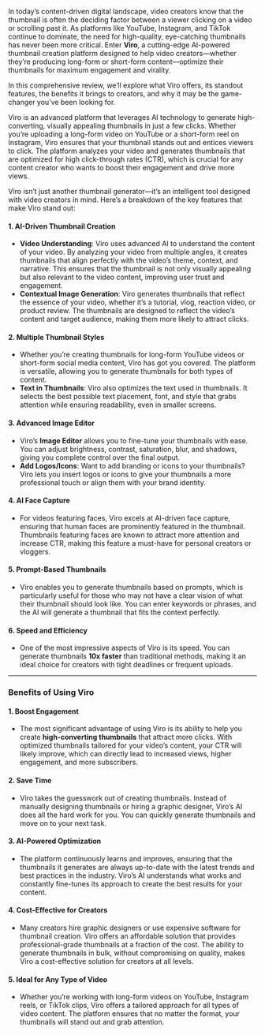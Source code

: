 <div class="te-scope te-scope-desktop d29 m26"><p data-start="98" data-end="645">In today’s content-driven digital landscape, video creators know that the thumbnail is often the deciding factor between a viewer clicking on a video or scrolling past it. As platforms like YouTube, Instagram, and TikTok continue to dominate, the need for high-quality, eye-catching thumbnails has never been more critical. Enter <strong data-start="428" data-end="436">Viro</strong>, a cutting-edge AI-powered thumbnail creation platform designed to help video creators—whether they’re producing long-form or short-form content—optimize their thumbnails for maximum engagement and virality.</p><p data-start="647" data-end="827">In this comprehensive review, we’ll explore what Viro offers, its standout features, the benefits it brings to creators, and why it may be the game-changer you’ve been looking for.</p><p data-start="880" data-end="1393">Viro is an advanced platform that leverages AI technology to generate high-converting, visually appealing thumbnails in just a few clicks. Whether you’re uploading a long-form video on YouTube or a short-form reel on Instagram, Viro ensures that your thumbnail stands out and entices viewers to click. The platform analyzes your video and generates thumbnails that are optimized for high click-through rates (CTR), which is crucial for any content creator who wants to boost their engagement and drive more views.</p></div>


<div class="elementor-widget-container">
									<p data-start="1430" data-end="1601">Viro isn’t just another thumbnail generator—it’s an intelligent tool designed with video creators in mind. Here’s a breakdown of the key features that make Viro stand out:</p><h4 data-start="1603" data-end="1643">1. <strong data-start="1611" data-end="1643">AI-Driven Thumbnail Creation</strong></h4><ul data-start="1647" data-end="2306"><li data-start="1647" data-end="2013"><strong data-start="1649" data-end="1672">Video Understanding</strong>: Viro uses advanced AI to understand the content of your video. By analyzing your video from multiple angles, it creates thumbnails that align perfectly with the video’s theme, context, and narrative. This ensures that the thumbnail is not only visually appealing but also relevant to the video content, improving user trust and engagement.</li><li data-start="2017" data-end="2306"><strong data-start="2019" data-end="2050">Contextual Image Generation</strong>: Viro generates thumbnails that reflect the essence of your video, whether it’s a tutorial, vlog, reaction video, or product review. The thumbnails are designed to reflect the video’s content and target audience, making them more likely to attract clicks.</li></ul><h4 data-start="2308" data-end="2345">2. <strong data-start="2316" data-end="2345">Multiple Thumbnail Styles</strong></h4><ul data-start="2349" data-end="2783"><li data-start="2349" data-end="2566">Whether you’re creating thumbnails for long-form YouTube videos or short-form social media content, Viro has got you covered. The platform is versatile, allowing you to generate thumbnails for both types of content.</li><li data-start="2570" data-end="2779"><strong data-start="2572" data-end="2594">Text in Thumbnails</strong>: Viro also optimizes the text used in thumbnails. It selects the best possible text placement, font, and style that grabs attention while ensuring readability, even in smaller screens.</li></ul><h4 data-start="2784" data-end="2817">3. <strong data-start="2792" data-end="2817">Advanced Image Editor</strong></h4><ul data-start="2821" data-end="3218"><li data-start="2821" data-end="3016">Viro’s <strong data-start="2830" data-end="2846">Image Editor</strong> allows you to fine-tune your thumbnails with ease. You can adjust brightness, contrast, saturation, blur, and shadows, giving you complete control over the final output.</li><li data-start="3020" data-end="3218"><strong data-start="3022" data-end="3041">Add Logos/Icons</strong>: Want to add branding or icons to your thumbnails? Viro lets you insert logos or icons to give your thumbnails a more professional touch or align them with your brand identity.</li></ul><h4 data-start="3220" data-end="3247">4. <strong data-start="3228" data-end="3247">AI Face Capture</strong></h4><ul data-start="3251" data-end="3536"><li data-start="3251" data-end="3536">For videos featuring faces, Viro excels at AI-driven face capture, ensuring that human faces are prominently featured in the thumbnail. Thumbnails featuring faces are known to attract more attention and increase CTR, making this feature a must-have for personal creators or vloggers.</li></ul><h4 data-start="3538" data-end="3573">5. <strong data-start="3546" data-end="3573">Prompt-Based Thumbnails</strong></h4><ul data-start="3577" data-end="3854"><li data-start="3577" data-end="3854">Viro enables you to generate thumbnails based on prompts, which is particularly useful for those who may not have a clear vision of what their thumbnail should look like. You can enter keywords or phrases, and the AI will generate a thumbnail that fits the context perfectly.</li></ul><h4 data-start="3856" data-end="3888">6. <strong data-start="3864" data-end="3888">Speed and Efficiency</strong></h4><ul data-start="3892" data-end="4100"><li data-start="3892" data-end="4100">One of the most impressive aspects of Viro is its speed. You can generate thumbnails <strong data-start="3979" data-end="3993">10x faster</strong> than traditional methods, making it an ideal choice for creators with tight deadlines or frequent uploads.</li></ul><hr data-start="4102" data-end="4105"><h3 data-start="4107" data-end="4137"><strong data-start="4111" data-end="4137">Benefits of Using Viro</strong></h3><h4 data-start="4139" data-end="4167">1. <strong data-start="4147" data-end="4167">Boost Engagement</strong></h4><ul data-start="4171" data-end="4484"><li data-start="4171" data-end="4484">The most significant advantage of using Viro is its ability to help you create <strong data-start="4252" data-end="4282">high-converting thumbnails</strong> that attract more clicks. With optimized thumbnails tailored for your video’s content, your CTR will likely improve, which can directly lead to increased views, higher engagement, and more subscribers.</li></ul><h4 data-start="4486" data-end="4507">2. <strong data-start="4494" data-end="4507">Save Time</strong></h4><ul data-start="4511" data-end="4745"><li data-start="4511" data-end="4745">Viro takes the guesswork out of creating thumbnails. Instead of manually designing thumbnails or hiring a graphic designer, Viro’s AI does all the hard work for you. You can quickly generate thumbnails and move on to your next task.</li></ul><h4 data-start="4747" data-end="4782">3. <strong data-start="4755" data-end="4782">AI-Powered Optimization</strong></h4><ul data-start="4786" data-end="5074"><li data-start="4786" data-end="5074">The platform continuously learns and improves, ensuring that the thumbnails it generates are always up-to-date with the latest trends and best practices in the industry. Viro’s AI understands what works and constantly fine-tunes its approach to create the best results for your content.</li></ul><h4 data-start="5076" data-end="5115">4. <strong data-start="5084" data-end="5115">Cost-Effective for Creators</strong></h4><ul data-start="5119" data-end="5455"><li data-start="5119" data-end="5455">Many creators hire graphic designers or use expensive software for thumbnail creation. Viro offers an affordable solution that provides professional-grade thumbnails at a fraction of the cost. The ability to generate thumbnails in bulk, without compromising on quality, makes Viro a cost-effective solution for creators at all levels.</li></ul><h4 data-start="5457" data-end="5496">5. <strong data-start="5465" data-end="5496">Ideal for Any Type of Video</strong></h4><ul data-start="5500" data-end="5755"><li data-start="5500" data-end="5755">Whether you’re working with long-form videos on YouTube, Instagram reels, or TikTok clips, Viro offers a tailored approach for all types of video content. The platform ensures that no matter the format, your thumbnails will stand out and grab attention.</li></ul>								</div>
         

